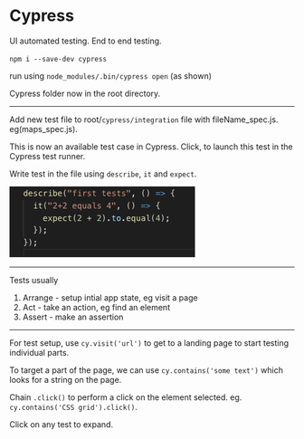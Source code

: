 # Cypress

UI automated testing.  End to end testing.

`npm i --save-dev cypress`

run using `node_modules/.bin/cypress open` (as shown)

Cypress folder now in the root directory.

---
Add new test file to root/`cypress/integration` file with fileName_spec.js.  eg(maps_spec.js).

This is now an available test case in Cypress.  Click, to launch this test in the Cypress test runner.

Write test in the file using `describe`, `it` and `expect`.

![](pics/sampleTest.png)

---
Tests usually
1. Arrange - setup intial app state, eg visit a page
2. Act - take an action, eg find an element
3. Assert - make an assertion

---
 For test setup, use `cy.visit('url')` to get to a landing page to start testing individual parts.

 To target a part of the page, we can use `cy.contains('some text')` which looks for a string on the page.

 Chain `.click()` to perform a click on the element selected.  eg. `cy.contains('CSS grid').click()`.

 Click on any test to expand.

